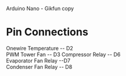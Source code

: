 Arduino Nano - Gikfun copy
  
Pin Connections  
================    
Onewire Temperature -- D2  
PWM Tower Fan -- D3
Compressor Relay --  D6  
Evaporator Fan Relay --D7  
Condenser Fan Relay -- D8  

